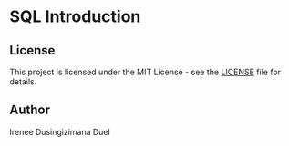 # SQL Introduction

## License

This project is licensed under the MIT License - see the [LICENSE](LICENSE) file for details.

## Author

Irenee Dusingizimana Duel